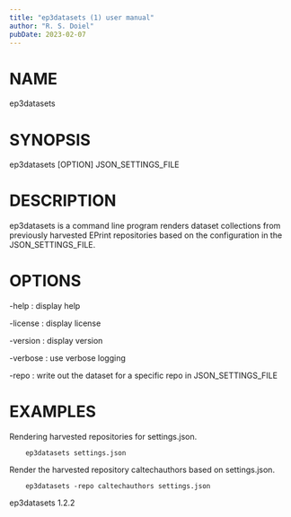 ```yaml
---
title: "ep3datasets (1) user manual"
author: "R. S. Doiel"
pubDate: 2023-02-07
---
```


# NAME

ep3datasets

# SYNOPSIS

ep3datasets [OPTION] JSON_SETTINGS_FILE

# DESCRIPTION

ep3datasets is a command line program renders dataset collections
from previously harvested EPrint repositories based on the
configuration in the JSON_SETTINGS_FILE.

# OPTIONS

-help
: display help

-license
: display license

-version
: display version

-verbose
: use verbose logging

-repo
: write out the dataset for a specific repo in JSON_SETTINGS_FILE

# EXAMPLES

Rendering harvested repositories for settings.json.

~~~
    ep3datasets settings.json
~~~

Render the harvested repository caltechauthors based on settings.json.

~~~
	ep3datasets -repo caltechauthors settings.json
~~~

ep3datasets 1.2.2



